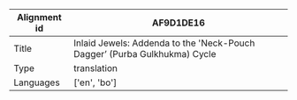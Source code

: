|Alignment id | AF9D1DE16
| --- | --- 
|Title | Inlaid Jewels: Addenda to the 'Neck-Pouch Dagger’ (Purba Gulkhukma) Cycle 
|Type | translation
|Languages | ['en', 'bo']